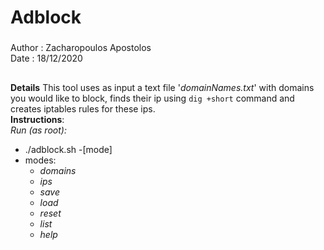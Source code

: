 # Adblock
###  
Author : Zacharopoulos Apostolos  
Date   : 18/12/2020
##
**Details**
This tool uses as input a text file '*domainNames.txt*' with domains you would like to block, finds their ip using  ```dig +short``` command and creates iptables rules for these ips. <br>
**Instructions**:   
*Run (as root):*
  * ./adblock.sh -[mode] <br>     
  * modes: <br>
    <ul>
        <li><em>domains</em></li>
        <li><em>ips</em></li>
        <li><em>save</em></li>
        <li><em>load</em></li>
        <li><em>reset</em></li>
        <li><em>list</em></li>
        <li><em>help</em></li>
    <ul><br>  

